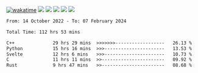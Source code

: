 [![wakatime](https://wakatime.com/badge/user/368879df-dc38-4b1a-86c4-8a2054a0e074.svg)](https://wakatime.com/@368879df-dc38-4b1a-86c4-8a2054a0e074)
<img src="https://img.shields.io/badge/Windows-0078D6?style=flat&logo=Windows&logoColor=white">
<img src="https://img.shields.io/badge/IntelliJ_IDEA-000000.svg?style=flat&logo=IntelliJ-IDEA&logoColor=white">
<img src="https://img.shields.io/badge/CLion-000000.svg?style=flat&logo=CLion&logoColor=white">
<img src="https://img.shields.io/badge/Visual_Studio_Code-007ACC?style=flat&logo=Visual-Studio-Code&logoColor=white">
<img src="https://img.shields.io/badge/Discord-5865F2?label=kano42&style=flat&logo=discord&logoColor=white">
<br>


<!--START_SECTION:waka-->

```txt
From: 14 October 2022 - To: 07 February 2024

Total Time: 112 hrs 53 mins

C++              29 hrs 29 mins  >>>>>>>------------------   26.13 %
Python           15 hrs 16 mins  >>>----------------------   13.53 %
Svelte           12 hrs 6 mins   >>>----------------------   10.73 %
C                11 hrs 11 mins  >>-----------------------   09.92 %
Rust             9 hrs 47 mins   >>-----------------------   08.68 %
```

<!--END_SECTION:waka-->
